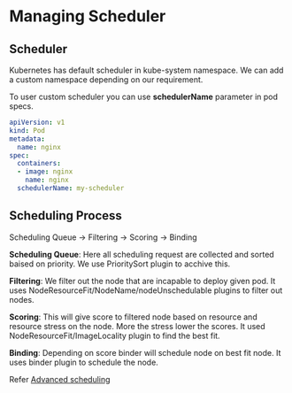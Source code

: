 # Managing Scheduler 

## Scheduler

Kubernetes has default scheduler in kube-system namespace.
We can add a custom namespace depending on our requirement.

To user custom scheduler you can use **schedulerName** parameter in pod specs.

```yaml
apiVersion: v1 
kind: Pod 
metadata:
  name: nginx 
spec:
  containers:
  - image: nginx
    name: nginx
  schedulerName: my-scheduler
```

## Scheduling Process

Scheduling Queue  ->  Filtering  -> Scoring -> Binding

**Scheduling Queue**: Here all scheduling request are collected and sorted baised on priority. We use PrioritySort plugin to acchive this.

**Filtering**: We filter out the node that are incapable to deploy given pod. It uses NodeResourceFit/NodeName/nodeUnschedulable plugins to filter out nodes.

**Scoring**: This will give score to filtered node based on resource and resource stress on the node. More the stress lower the scores. It used NodeResourceFit/ImageLocality plugin to find the best fit.

**Binding**: Depending on score binder will schedule node on best fit node. It uses binder plugin to schedule the node.


Refer [Advanced scheduling](https://kubernetes.io/blog/2017/03/advanced-scheduling-in-kubernetes/)